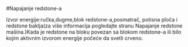 #Napajanje redstone-a

Izvor energije:ručka,dugme,blok redstone-a,posmatrač, potisna ploča i redstone baklja(za više informacija pogledajte stranu Napajanje redstone mašina.)Kada je redstone na bloku povezan sa blokom redstone-a ili bilo kojim aktivnim izvorom energije počeće da svetli crveno.